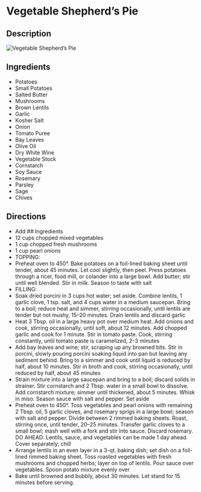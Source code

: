# Vegetable Shepherd’s Pie

## Description
![Vegetable Shepherd’s Pie](https://www.themealdb.com/images/media/meals/w8umt11583268117.jpg "Vegetable Shepherd’s Pie")

## Ingredients
- Potatoes
- Small Potatoes
- Salted Butter
- Mushrooms
- Brown Lentils
- Garlic
- Kosher Salt
- Onion
- Tomato Puree
- Bay Leaves
- Olive Oil
- Dry White Wine
- Vegetable Stock
- Cornstarch
- Soy Sauce
- Rosemary
- Parsley
- Sage
- Chives

## Directions
- Add ## Ingredients
- 12 cups chopped mixed vegetables
- 1   cup chopped fresh mushrooms 
- 1   cup pearl onions
- TOPPING:
- Preheat oven to 450°. Bake potatoes on a foil-lined baking sheet until tender, about 45 minutes. Let cool slightly, then peel. Press potatoes through a ricer, food mill, or colander into a large bowl. Add butter; stir until well blended. Stir in milk. Season to taste with salt
- FILLING:
- Soak dried porcini in 3 cups hot water; set aside. Combine lentils, 1 garlic clove, 1 tsp. salt, and 4 cups water in a medium saucepan. Bring to a boil; reduce heat and simmer, stirring occasionally, until lentils are tender but not mushy, 15–20 minutes. Drain lentils and discard garlic
- Heat 3 Tbsp. oil in a large heavy pot over medium heat. Add onions and cook, stirring occasionally, until soft, about 12 minutes. Add chopped garlic and cook for 1 minute. Stir in tomato paste. Cook, stirring constantly, until tomato paste is caramelized, 2–3 minutes
- Add bay leaves and wine; stir, scraping up any browned bits. Stir in porcini, slowly pouring porcini soaking liquid into pan but leaving any sediment behind. Bring to a simmer and cook until liquid is reduced by half, about 10 minutes. Stir in broth and cook, stirring occasionally, until reduced by half, about 45 minutes
- Strain mixture into a large saucepan and bring to a boil; discard solids in strainer. Stir cornstarch and 2 Tbsp. water in a small bowl to dissolve. Add cornstarch mixture; simmer until thickened, about 5 minutes. Whisk in miso. Season sauce with salt and pepper. Set aside
- Preheat oven to 450°. Toss vegetables and pearl onions with remaining 2 Tbsp. oil, 5 garlic cloves, and rosemary sprigs in a large bowl; season with salt and pepper. Divide between 2 rimmed baking sheets. Roast, stirring once, until tender, 20–25 minutes. Transfer garlic cloves to a small bowl; mash well with a fork and stir into sauce. Discard rosemary. DO AHEAD: Lentils, sauce, and vegetables can be made 1 day ahead. Cover separately; chill
- Arrange lentils in an even layer in a 3-qt. baking dish; set dish on a foil-lined rimmed baking sheet. Toss roasted vegetables with fresh mushrooms and chopped herbs; layer on top of lentils. Pour sauce over vegetables. Spoon potato mixture evenly over
- Bake until browned and bubbly, about 30 minutes. Let stand for 15 minutes before serving.
